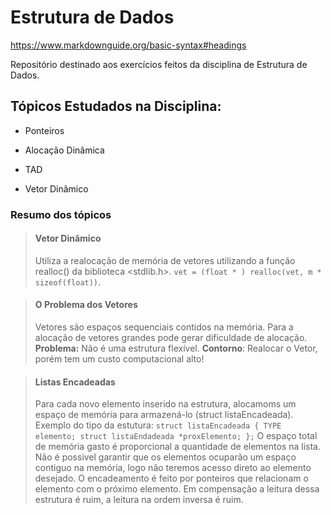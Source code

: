 # Estrutura de Dados

https://www.markdownguide.org/basic-syntax#headings

Repositório destinado aos exercícios feitos da disciplina de Estrutura de Dados.

## Tópicos Estudados na Disciplina:

- Ponteiros

- Alocação Dinâmica

- TAD

- Vetor Dinâmico



### Resumo dos tópicos

> #### Vetor Dinâmico
  > Utiliza a realocação de memória de vetores utilizando a função realloc() da biblioteca <stdlib.h>.
  > `vet = (float * ) realloc(vet, m * sizeof(float))`.
  >

> #### O Problema dos Vetores
  > Vetores são espaços sequenciais contidos na memória.
  > Para a alocação de vetores grandes pode gerar dificuldade de alocação.
  > **Problema:** Não é uma estrutura flexível.
  > **Contorno**: Realocar o Vetor, porém tem um custo computacional alto!

> #### Listas Encadeadas
  > Para cada novo elemento inserido na estrutura, alocamoms um espaço de memória para armazená-lo (struct listaEncadeada).
  > Exemplo do tipo da estutura:
  > `struct listaEncadeada {
  >   TYPE elemento;
  >   struct listaEndadeada *proxElemento;
  > };`
  > O espaço total de memória gasto é proporcional a quantidade de elementos na lista.
  > Não é possivel garantir que os elementos ocuparão um espaço contiguo na memória, logo não teremos acesso direto ao elemento desejado.
  > O encadeamento é feito por ponteiros que relacionam o elemento com o próximo elemento.
  > Em compensação a leitura dessa estrutura é ruim, a leitura na ordem inversa é ruim.
